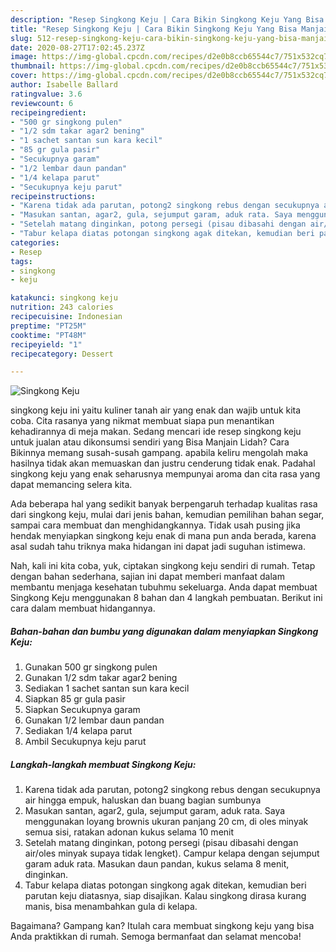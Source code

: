 ```yaml
---
description: "Resep Singkong Keju | Cara Bikin Singkong Keju Yang Bisa Manjain Lidah"
title: "Resep Singkong Keju | Cara Bikin Singkong Keju Yang Bisa Manjain Lidah"
slug: 512-resep-singkong-keju-cara-bikin-singkong-keju-yang-bisa-manjain-lidah
date: 2020-08-27T17:02:45.237Z
image: https://img-global.cpcdn.com/recipes/d2e0b8ccb65544c7/751x532cq70/singkong-keju-foto-resep-utama.jpg
thumbnail: https://img-global.cpcdn.com/recipes/d2e0b8ccb65544c7/751x532cq70/singkong-keju-foto-resep-utama.jpg
cover: https://img-global.cpcdn.com/recipes/d2e0b8ccb65544c7/751x532cq70/singkong-keju-foto-resep-utama.jpg
author: Isabelle Ballard
ratingvalue: 3.6
reviewcount: 6
recipeingredient:
- "500 gr singkong pulen"
- "1/2 sdm takar agar2 bening"
- "1 sachet santan sun kara kecil"
- "85 gr gula pasir"
- "Secukupnya garam"
- "1/2 lembar daun pandan"
- "1/4 kelapa parut"
- "Secukupnya keju parut"
recipeinstructions:
- "Karena tidak ada parutan, potong2 singkong rebus dengan secukupnya air hingga empuk, haluskan dan buang bagian sumbunya"
- "Masukan santan, agar2, gula, sejumput garam, aduk rata. Saya menggunakan loyang brownis ukuran panjang 20 cm, di oles minyak semua sisi, ratakan adonan kukus selama 10 menit"
- "Setelah matang dinginkan, potong persegi (pisau dibasahi dengan air/oles minyak supaya tidak lengket). Campur kelapa dengan sejumput garam aduk rata. Masukan daun pandan, kukus selama 8 menit, dinginkan."
- "Tabur kelapa diatas potongan singkong agak ditekan, kemudian beri parutan keju diatasnya, siap disajikan. Kalau singkong dirasa kurang manis, bisa menambahkan gula di kelapa."
categories:
- Resep
tags:
- singkong
- keju

katakunci: singkong keju 
nutrition: 243 calories
recipecuisine: Indonesian
preptime: "PT25M"
cooktime: "PT48M"
recipeyield: "1"
recipecategory: Dessert

---
```



![Singkong Keju](https://img-global.cpcdn.com/recipes/d2e0b8ccb65544c7/751x532cq70/singkong-keju-foto-resep-utama.jpg)


singkong keju ini yaitu kuliner tanah air yang enak dan wajib untuk kita coba. Cita rasanya yang nikmat membuat siapa pun menantikan kehadirannya di meja makan.
Sedang mencari ide resep singkong keju untuk jualan atau dikonsumsi sendiri yang Bisa Manjain Lidah? Cara Bikinnya memang susah-susah gampang. apabila keliru mengolah maka hasilnya tidak akan memuaskan dan justru cenderung tidak enak. Padahal singkong keju yang enak seharusnya mempunyai aroma dan cita rasa yang dapat memancing selera kita.

Ada beberapa hal yang sedikit banyak berpengaruh terhadap kualitas rasa dari singkong keju, mulai dari jenis bahan, kemudian pemilihan bahan segar, sampai cara membuat dan menghidangkannya. Tidak usah pusing jika hendak menyiapkan singkong keju enak di mana pun anda berada, karena asal sudah tahu triknya maka hidangan ini dapat jadi suguhan istimewa.




Nah, kali ini kita coba, yuk, ciptakan singkong keju sendiri di rumah. Tetap dengan bahan sederhana, sajian ini dapat memberi manfaat dalam membantu menjaga kesehatan tubuhmu sekeluarga. Anda dapat membuat Singkong Keju menggunakan 8 bahan dan 4 langkah pembuatan. Berikut ini cara dalam membuat hidangannya.

<!--inarticleads1-->

##### Bahan-bahan dan bumbu yang digunakan dalam menyiapkan Singkong Keju:

1. Gunakan 500 gr singkong pulen
1. Gunakan 1/2 sdm takar agar2 bening
1. Sediakan 1 sachet santan sun kara kecil
1. Siapkan 85 gr gula pasir
1. Siapkan Secukupnya garam
1. Gunakan 1/2 lembar daun pandan
1. Sediakan 1/4 kelapa parut
1. Ambil Secukupnya keju parut




<!--inarticleads2-->

##### Langkah-langkah membuat Singkong Keju:

1. Karena tidak ada parutan, potong2 singkong rebus dengan secukupnya air hingga empuk, haluskan dan buang bagian sumbunya
1. Masukan santan, agar2, gula, sejumput garam, aduk rata. Saya menggunakan loyang brownis ukuran panjang 20 cm, di oles minyak semua sisi, ratakan adonan kukus selama 10 menit
1. Setelah matang dinginkan, potong persegi (pisau dibasahi dengan air/oles minyak supaya tidak lengket). Campur kelapa dengan sejumput garam aduk rata. Masukan daun pandan, kukus selama 8 menit, dinginkan.
1. Tabur kelapa diatas potongan singkong agak ditekan, kemudian beri parutan keju diatasnya, siap disajikan. Kalau singkong dirasa kurang manis, bisa menambahkan gula di kelapa.




Bagaimana? Gampang kan? Itulah cara membuat singkong keju yang bisa Anda praktikkan di rumah. Semoga bermanfaat dan selamat mencoba!
